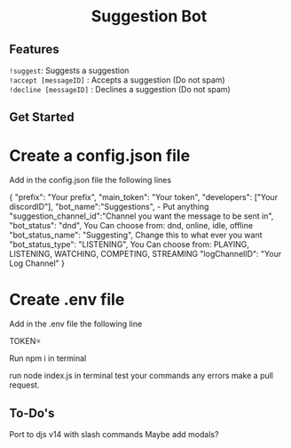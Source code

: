 <h1 align="center">
Suggestion Bot
  <br>
</h1>


## Features

`!suggest`: Suggests a suggestion <br>
`!accept [messageID]` : Accepts a suggestion (Do not spam) <br>
`!decline [messageID]` : Declines a suggestion (Do not spam) <br>

## Get Started

# Create a config.json file

Add in the config.json file the following lines

{
    "prefix": "Your prefix", 
    "main_token": "Your token",
    "developers": ["Your discordID"],
    "bot_name":"Suggestions", - Put anything
    "suggestion_channel_id":"Channel you want the message to be sent in",
    "bot_status": "dnd", You Can choose from: dnd, online, idle, offline 
    "bot_status_name": "Suggesting", Change this to what ever you want
    "bot_status_type": "LISTENING", You Can choose from: PLAYING, LISTENING, WATCHING, COMPETING, STREAMING 
    "logChannelID": "Your Log Channel"
  }
  

# Create .env file

Add in the .env file the following line

TOKEN=

Run npm i in terminal

run node index.js in terminal
test your commands
any errors make a pull request.

## To-Do's
Port to djs v14 with slash commands 
Maybe add modals?